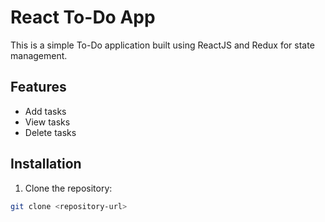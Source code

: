 # React To-Do App

This is a simple To-Do application built using ReactJS and Redux for state management.

## Features

- Add tasks
- View tasks
- Delete tasks

## Installation

1. Clone the repository:

```bash
git clone <repository-url>


